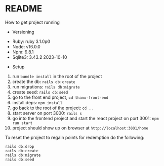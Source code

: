 # README

How to get project running 

* Versioning
- Ruby: ruby 3.1.0p0
- Node: v16.0.0
- Npm: 9.8.1
- Sqlite3: 3.43.2 2023-10-10

* Setup 
1. run `bundle install` in the root of the project
2. create the db: `rails db:create`
3. run migrations: `rails db:migrate`
4. create seed: `rails db:seed`
5. go to the front end project, `cd thanx-front-end`
6. install deps: `npm install`
7. go back to the root of the project: `cd ..`
8. start server on port 3000: `rails s`
9. go into the frontend project and start the react project on port 3001: `npm run start`
10. project should show up on browser at `http://localhost:3001/home`

To reset the project to regain points for redemption do the following:
```
rails db:drop
rails db:create
rails db:migrate
rails db:seed
```